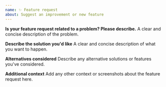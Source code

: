 ```yaml
---
name: ✨ Feature request
about: Suggest an improvement or new feature
---
```


**Is your feature request related to a problem? Please describe.**
A clear and concise description of the problem.

**Describe the solution you'd like**
A clear and concise description of what you want to happen.

**Alternatives considered**
Describe any alternative solutions or features you've considered.

**Additional context**
Add any other context or screenshots about the feature request here.
 